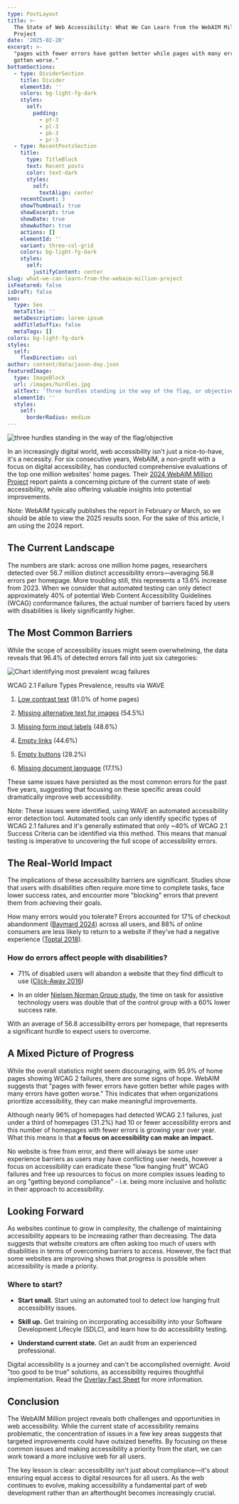```yaml
---
type: PostLayout
title: >-
  The State of Web Accessibility: What We Can Learn from the WebAIM Million
  Project
date: '2025-02-20'
excerpt: >-
  "pages with fewer errors have gotten better while pages with many errors have
  gotten worse."
bottomSections:
  - type: DividerSection
    title: Divider
    elementId: ''
    colors: bg-light-fg-dark
    styles:
      self:
        padding:
          - pt-3
          - pl-3
          - pb-3
          - pr-3
  - type: RecentPostsSection
    title:
      type: TitleBlock
      text: Recent posts
      color: text-dark
      styles:
        self:
          textAlign: center
    recentCount: 3
    showThumbnail: true
    showExcerpt: true
    showDate: true
    showAuthor: true
    actions: []
    elementId: ''
    variant: three-col-grid
    colors: bg-light-fg-dark
    styles:
      self:
        justifyContent: center
slug: what-we-can-learn-from-the-webaim-million-project
isFeatured: false
isDraft: false
seo:
  type: Seo
  metaTitle: ''
  metaDescription: lorem-ipsum
  addTitleSuffix: false
  metaTags: []
colors: bg-light-fg-dark
styles:
  self:
    flexDirection: col
author: content/data/jason-day.json
featuredImage:
  type: ImageBlock
  url: /images/hurdles.jpg
  altText: 'Three hurdles standing in the way of the flag, or objective'
  elementId: ''
  styles:
    self:
      borderRadius: medium
---
```

![three hurdles standing in the way of the flag/objective](/images/hurdles.jpg)

In an increasingly digital world, web accessibility isn't just a nice-to-have, it's a necessity. For six consecutive years, WebAIM, a non-profit with a focus on digital accessibility, has conducted comprehensive evaluations of the top one million websites' home pages. Their [2024 WebAIM Million Project](https://webaim.org/projects/million/) report paints a concerning picture of the current state of web accessibility, while also offering valuable insights into potential improvements.

Note: WebAIM typically publishes the report in February or March, so we should be able to view the 2025 results soon. For the sake of this article, I am using the 2024 report.

## The Current Landscape

The numbers are stark: across one million home pages, researchers detected over 56.7 million distinct accessibility errors—averaging 56.8 errors per homepage. More troubling still, this represents a 13.6% increase from 2023. When we consider that automated testing can only detect approximately 40% of potential Web Content Accessibility Guidelines (WCAG) conformance failures, the actual number of barriers faced by users with disabilities is likely significantly higher.

## The Most Common Barriers

While the scope of accessibility issues might seem overwhelming, the data reveals that 96.4% of detected errors fall into just six categories:

![Chart identifying most prevalent wcag failures](/images/webaim-graph.png)

WCAG 2.1 Failure Types Prevalence, results via WAVE

1.  [Low contrast text](https://www.w3.org/WAI/WCAG22/Understanding/contrast-minimum.html) (81.0% of home pages)

2.  [Missing alternative text for images](https://www.w3.org/WAI/WCAG22/Understanding/non-text-content.html) (54.5%)

3.  [Missing form input labels](https://www.w3.org/WAI/WCAG22/Understanding/labels-or-instructions.html) (48.6%)

4.  [Empty links](https://www.w3.org/WAI/WCAG22/Understanding/link-purpose-in-context.html) (44.6%)

5.  [Empty buttons](https://www.w3.org/WAI/WCAG22/Understanding/non-text-content.html) (28.2%)

6.  [Missing document language](https://www.w3.org/WAI/WCAG22/Understanding/language-of-page.html) (17.1%)

These same issues have persisted as the most common errors for the past five years, suggesting that focusing on these specific areas could dramatically improve web accessibility.

Note: These issues were identified, using WAVE an automated accessibility error detection tool. Automated tools can only identify specific types of WCAG 2.1 failures and it's generally estimated that only \~40% of WCAG 2.1 Success Criteria can be identified via this method. This means that manual testing is imperative to uncovering the full scope of accessibility errors.

## The Real-World Impact

The implications of these accessibility barriers are significant. Studies show that users with disabilities often require more time to complete tasks, face lower success rates, and encounter more "blocking" errors that prevent them from achieving their goals.

How many errors would you tolerate? Errors accounted for 17% of checkout abandonment ([Baymard 2024](https://baymard.com/lists/cart-abandonment-rate)) across all users, and 88% of online consumers are less likely to return to a website if they’ve had a negative experience ([Toptal 2018](https://www.toptal.com/designers/ux/ux-statistics-insights-infographic)).

### How do errors affect people with disabilities?

*   71% of disabled users will abandon a website that they find difficult to use ([Click-Away 2016](https://www.clickawaypound.com/cap16finalreport.html))

*   In an older [Nielsen Norman Group study](https://www.nngroup.com/reports/usability-guidelines-accessible-web-design/), the time on task for assistive technology users was double that of the control group with a 60% lower success rate.

With an average of 56.8 accessibility errors per homepage, that represents a significant hurdle to expect users to overcome.

## A Mixed Picture of Progress

While the overall statistics might seem discouraging, with 95.9% of home pages showing WCAG 2 failures, there are some signs of hope. WebAIM suggests that "pages with fewer errors have gotten better while pages with many errors have gotten worse." This indicates that when organizations prioritize accessibility, they can make meaningful improvements.

Although nearly 96% of homepages had detected WCAG 2.1 failures, just under a third of homepages (31.2%) had 10 or fewer accessibility errors and this number of homepages with fewer errors is growing year over year. What this means is that **a focus on accessibility can make an impact.**

No website is free from error, and there will always be some user experience barriers as users may have conflicting user needs, however a focus on accessibility can eradicate these “low hanging fruit” WCAG failures and free up resources to focus on more complex issues leading to an org "getting beyond compliance" - i.e. being more inclusive and holistic in their approach to accessibility.

## Looking Forward

As websites continue to grow in complexity, the challenge of maintaining accessibility appears to be increasing rather than decreasing. The data suggests that website creators are often asking too much of users with disabilities in terms of overcoming barriers to access. However, the fact that some websites are improving shows that progress is possible when accessibility is made a priority.

### Where to start?

*   **Start small.** Start using an automated tool to detect low hanging fruit accessibility issues.

*   **Skill up.** Get training on incorporating accessibility into your Software Development Lifecyle (SDLC), and learn how to do accessibility testing.

*   **Understand current state.** Get an audit from an experienced professional.

Digital accessibility is a journey and can't be accomplished overnight. Avoid "too good to be true" solutions, as accessibility requires thoughtful implementation. Read the [Overlay Fact Sheet](https://overlayfactsheet.com/en/) for more information.

## Conclusion

The WebAIM Million project reveals both challenges and opportunities in web accessibility. While the current state of accessibility remains problematic, the concentration of issues in a few key areas suggests that targeted improvements could have outsized benefits. By focusing on these common issues and making accessibility a priority from the start, we can work toward a more inclusive web for all users.

The key lesson is clear: accessibility isn't just about compliance—it's about ensuring equal access to digital resources for all users. As the web continues to evolve, making accessibility a fundamental part of web development rather than an afterthought becomes increasingly crucial.
